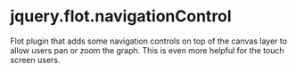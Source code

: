 jquery.flot.navigationControl
=============================

Flot plugin that adds some navigation controls on top of the canvas layer to allow users pan or zoom the graph. This is even more helpful for the touch screen users.
